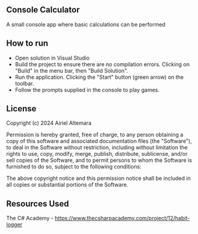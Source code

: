 ## Console Calculator
A small console app where basic calculations can be performed

## How to run
- Open solution in Visual Studio
- Build the project to ensure there are no compilation errors. Clicking on "Build" in the menu bar, then "Build Solution".
- Run the application. Clicking the "Start" button (green arrow) on the toolbar.
- Follow the prompts supplied in the console to play games.
 
## License
Copyright (c) 2024 Airiel Altemara

Permission is hereby granted, free of charge, to any person obtaining a copy of this software and associated documentation files (the "Software"), to deal in the Software without restriction, including without limitation the rights to use, copy, modify, merge, publish, distribute, sublicense, and/or sell copies of the Software, and to permit persons to whom the Software is furnished to do so, subject to the following conditions:

The above copyright notice and this permission notice shall be included in all copies or substantial portions of the Software.

## Resources Used
The C# Academy - https://www.thecsharpacademy.com/project/12/habit-logger
